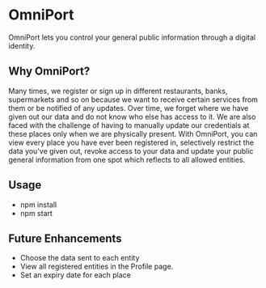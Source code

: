 # OmniPort
OmniPort lets you control your general public information through a digital identity.

## Why OmniPort?
Many times, we register or sign up in different restaurants, banks, supermarkets and so on because we want to receive certain services from them or be notified of any updates.
Over time, we forget where we have given out our data and do not know who else has access to it. We are also faced with the challenge of having to manually update our credentials at these places only when we are physically present.
With OmniPort, you can view every place you have ever been registered in, selectively restrict the data you've given out, revoke access to your data and update your public general information from one spot which reflects to all allowed entities.

## Usage
- npm install
- npm start

## Future Enhancements

- Choose the data sent to each entity
- View all registered entities in the Profile page.
- Set an expiry date for each place